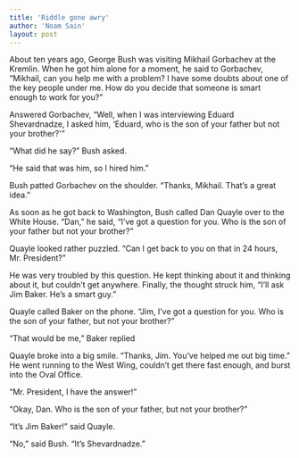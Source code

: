 ```yaml
---
title: 'Riddle gone awry'
author: 'Noam Sain'
layout: post
---
```


About ten years ago, George Bush was visiting Mikhail Gorbachev at the Kremlin. When he got him alone for a moment, he said to Gorbachev, “Mikhail, can you help me with a problem? I have some doubts about one of the key people under me. How do you decide that someone is smart enough to work for you?”

Answered Gorbachev, “Well, when I was interviewing Eduard Shevardnadze, I asked him, ‘Eduard, who is the son of your father but not your brother?'”

“What did he say?” Bush asked.

“He said that was him, so I hired him.”

Bush patted Gorbachev on the shoulder. “Thanks, Mikhail. That’s a great idea.”

As soon as he got back to Washington, Bush called Dan Quayle over to the White House. “Dan,” he said, “I’ve got a question for you. Who is the son of your father but not your brother?”

Quayle looked rather puzzled. “Can I get back to you on that in 24 hours, Mr. President?”

He was very troubled by this question. He kept thinking about it and thinking about it, but couldn’t get anywhere. Finally, the thought struck him, “I’ll ask Jim Baker. He’s a smart guy.”

Quayle called Baker on the phone. “Jim, I’ve got a question for you. Who is the son of your father, but not your brother?”

“That would be me,” Baker replied

Quayle broke into a big smile. “Thanks, Jim. You’ve helped me out big time.” He went running to the West Wing, couldn’t get there fast enough, and burst into the Oval Office.

“Mr. President, I have the answer!”

“Okay, Dan. Who is the son of your father, but not your brother?”

“It’s Jim Baker!” said Quayle.

“No,” said Bush. “It’s Shevardnadze.”